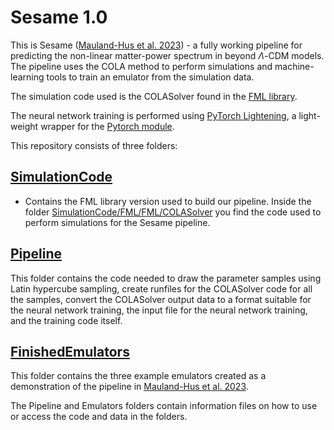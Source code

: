 # Sesame 1.0

This is Sesame ([Mauland-Hus et al. 2023](#)) - a fully working pipeline for predicting the non-linear matter-power spectrum in beyond $\Lambda$-CDM models. The pipeline uses the COLA method to perform simulations and machine-learning tools to train an emulator from the simulation data.

The simulation code used is the COLASolver found in the [FML library](https://github.com/HAWinther/FML).

The neural network training is performed using [PyTorch Lightening](https://lightning.ai/), a light-weight wrapper for the [Pytorch module](https://pytorch.org/). 

This repository consists of three folders:

## [SimulationCode](SimulationCode/)
- Contains the FML library version used to build our pipeline. Inside the folder [SimulationCode/FML/FML/COLASolver](SimulationCode/FML/FML/COLASolver) you find the code used to perform simulations for the Sesame pipeline.

## [Pipeline](Pipeline/)
This folder contains the code needed to draw the parameter samples using Latin hypercube sampling, create runfiles for the COLASolver code for all the samples, convert the COLASolver output data to a format suitable for the neural network training, the input file for the neural network training, and the training code itself. 

## [FinishedEmulators](FinishedEmulators/)
This folder contains the three example emulators created as a demonstration of the pipeline in [Mauland-Hus et al. 2023](#). 

The Pipeline and Emulators folders contain information files on how to use or access the code and data in the folders.
